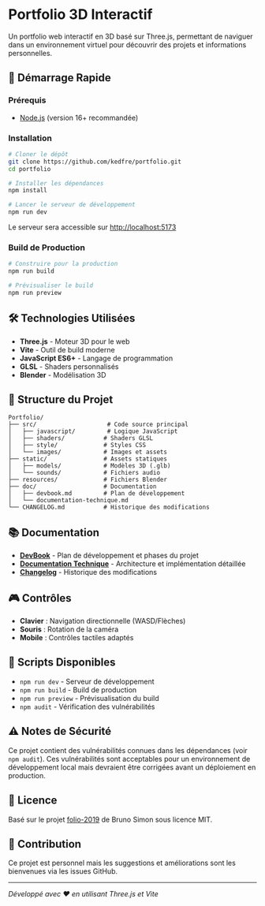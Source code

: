 # Portfolio 3D Interactif

Un portfolio web interactif en 3D basé sur Three.js, permettant de naviguer dans un environnement virtuel pour découvrir des projets et informations personnelles.

## 🚀 Démarrage Rapide

### Prérequis
- [Node.js](https://nodejs.org/en/download/) (version 16+ recommandée)

### Installation

```bash
# Cloner le dépôt
git clone https://github.com/kedfre/portfolio.git
cd portfolio

# Installer les dépendances
npm install

# Lancer le serveur de développement
npm run dev
```

Le serveur sera accessible sur [http://localhost:5173](http://localhost:5173)

### Build de Production

```bash
# Construire pour la production
npm run build

# Prévisualiser le build
npm run preview
```

## 🛠️ Technologies Utilisées

- **Three.js** - Moteur 3D pour le web
- **Vite** - Outil de build moderne
- **JavaScript ES6+** - Langage de programmation
- **GLSL** - Shaders personnalisés
- **Blender** - Modélisation 3D

## 📁 Structure du Projet

```
Portfolio/
├── src/                    # Code source principal
│   ├── javascript/         # Logique JavaScript
│   ├── shaders/           # Shaders GLSL
│   ├── style/             # Styles CSS
│   └── images/            # Images et assets
├── static/                # Assets statiques
│   ├── models/            # Modèles 3D (.glb)
│   └── sounds/            # Fichiers audio
├── resources/             # Fichiers Blender
├── doc/                   # Documentation
│   ├── devbook.md         # Plan de développement
│   └── documentation-technique.md
└── CHANGELOG.md           # Historique des modifications
```

## 📚 Documentation

- **[DevBook](doc/devbook.md)** - Plan de développement et phases du projet
- **[Documentation Technique](doc/documentation-technique.md)** - Architecture et implémentation détaillée
- **[Changelog](CHANGELOG.md)** - Historique des modifications

## 🎮 Contrôles

- **Clavier** : Navigation directionnelle (WASD/Flèches)
- **Souris** : Rotation de la caméra
- **Mobile** : Contrôles tactiles adaptés

## 🔧 Scripts Disponibles

- `npm run dev` - Serveur de développement
- `npm run build` - Build de production
- `npm run preview` - Prévisualisation du build
- `npm audit` - Vérification des vulnérabilités

## ⚠️ Notes de Sécurité

Ce projet contient des vulnérabilités connues dans les dépendances (voir `npm audit`). Ces vulnérabilités sont acceptables pour un environnement de développement local mais devraient être corrigées avant un déploiement en production.

## 📄 Licence

Basé sur le projet [folio-2019](https://github.com/brunosimon/folio-2019) de Bruno Simon sous licence MIT.

## 🤝 Contribution

Ce projet est personnel mais les suggestions et améliorations sont les bienvenues via les issues GitHub.

---

*Développé avec ❤️ en utilisant Three.js et Vite*


